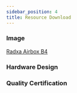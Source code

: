 ```yaml
---
sidebar_position: 4
title: Resource Download
---
```


### Image

[Radxa Airbox B4](https://github.com/radxa-build/radxa-airbox/releases/download/v2024-0530/sdcard-radxa-airbox-b4-20240530.img.zip)

### Hardware Design

### Quality Certification
